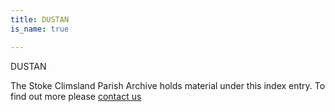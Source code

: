 ```yaml
---
title: DUSTAN
is_name: true

---
```


DUSTAN


The Stoke Climsland Parish Archive holds material under this index entry. To find out more please [contact us](/contact/)
